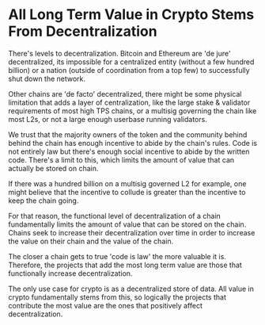 # All Long Term Value in Crypto Stems From Decentralization

There's levels to decentralization. Bitcoin and Ethereum are 'de jure' decentralized, its impossible for a centralized entity (without a few hundred billion) or a nation (outside of coordination from a top few) to successfully shut down the network.

Other chains are 'de facto' decentralized, there might be some physical limitation that adds a layer of centralization, like the large stake & validator requirements of most high TPS chains, or a multisig governing the chain like most L2s, or not a large enough userbase running validators. 

We trust that the majority owners of the token and the community behind behind the chain has enough incentive to abide by the chain's rules. Code is not entirely law but there's enough social incentive to abide by the written code. There's a limit to this, which limits the amount of value that can actually be stored on chain. 

If there was a hundred billion on a multisig governed L2 for example, one might believe that the incentive to collude is greater than the incentive to keep the chain going. 

For that reason, the functional level of decentralization of a chain fundamentally limits the amount of value that can be stored on the chain. Chains seek to increase their decentralization over time in order to increase the value on their chain and the value of the chain.

The closer a chain gets to true 'code is law' the more valuable it is. Therefore, the projects that add the most long term value are those that functionally increase decentralization.

The only use case for crypto is as a decentralized store of data. All value in crypto fundamentally stems from this, so logically the projects that contribute the most value are the ones that positively affect decentralization. 
